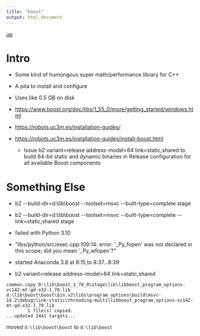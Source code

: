 ```yaml
---
title: "boost"
output: html_document
---
```

[up](https://mikewise2718.github.io/markdowndocs/)

# Intro
- Some kind of humongous super math/performance library for C++
- A pita to install and configure
- Uses like 0.5 GB on disk

- https://www.boost.org/doc/libs/1_55_0/more/getting_started/windows.html
- https://robots.uc3m.es/installation-guides/
- https://robots.uc3m.es/installation-guides/install-boost.html
   - Issue b2 variant=release address-model=64 link=static,shared to build 64-bit static and dynamic binaries in Release configuration for all available Boost components

# Something Else
- b2 --build-dir=d:\lib\boost --toolset=msvc --built-type=complete stage
- b2 --build-dir=d:\lib\boost --toolset=msvc --built-type=complete --link=static,shared stage

- failed with Python 3.10 
 - "libs/python/src/exec.cpp:109:14: error: '_Py_fopen' was not declared in this scope; did you mean '_Py_wfopen'?"
- started Anaconda 3.8 at 8:15,to 8:37...8:39
- b2 variant=release address-model=64 link=static,shared

```
common.copy D:\lib\boost_1_70_0\stage\lib\libboost_program_options-vc142-mt-gd-x32-1_70.lib
d:\lib\boost\boost\bin.v2\libs\program_options\build\msvc-14.2\debug\link-static\threading-multi\libboost_program_options-vc142-mt-gd-x32-1_70.lib
        1 file(s) copied.
...updated 2441 targets...
```

moved `d:\lib\boost\boost` to `d:\lib\boost`